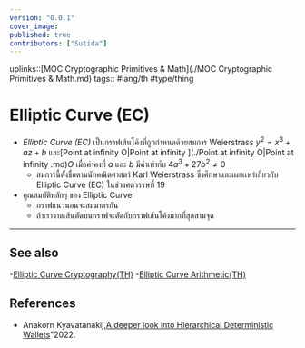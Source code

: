 ```yaml
---
version: "0.0.1"
cover_image:
published: true
contributors: ["Sutida"]
---
```

uplinks::[MOC Cryptographic Primitives & Math](./MOC Cryptographic Primitives & Math.md)
tags:: #lang/th #type/thing 

# Elliptic Curve (EC)
- *Elliptic Curve (EC)*  เป็นกราฟเส้นโค้งที่ถูกกำหนดด้วยสมการ Weierstrass  $y^2= x^3 + az+b$ และ[Point at infinity O|Point at infinity ](./Point at infinity O|Point at infinity .md)$O$ เมื่อค่าคงที่ $a$ และ $b$ มีค่าเท่ากับ $4a^3 + 27b^2 \neq 0$
    - สมการนี้ตั้งชื่อตามนักคณิตศาสตร์ Karl Weierstrass ซึ่งศึกษาและเผยเเพร่เกี่ยวกับ Elliptic Curve (EC) ในช่วงศตวรรษที่ 19
- คุณสมบัติหลักๆ ของ Elliptic Curve
	- กราฟแนวนอนจะสมมาตรกัน
	- ถ้าเราวาดเส้นตัดบนกราฟจะตัดกับกราฟเส้นโค้งมากที่สุดสามจุด
---
## See also
-[Elliptic Curve Cryptography(TH)](./Elliptic%20Curv%20Cryptography(TH).md)
-[Elliptic Curve Arithmetic(TH)](./Elliptic%20Curv%20Arithmetic(TH).md)
## References
- Anakorn Kyavatanakij,[A deeper look into Hierarchical Deterministic Wallets](./A%20deeper%20look%20into%20Hierarchical%20Deterministic%20Wallets.md)"2022.